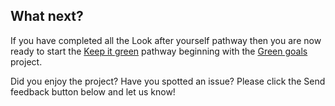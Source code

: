 ## What next?

If you have completed all the Look after yourself pathway then you are now ready to start the [Keep it green](https://projects.raspberrypi.org/en/pathways/protect-our-planet) pathway beginning with the [Green goals](https://learning-admin.raspberrypi.org/en/projects/green-goals) project.

Did you enjoy the project? Have you spotted an issue? Please click the Send feedback button below and let us know!
